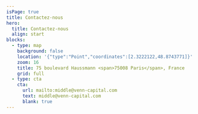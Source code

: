 ```yaml
---
isPage: true
title: Contactez-nous
hero:
  title: Contactez-nous
  align: start
blocks:
  - type: map
    background: false
    location: '{"type":"Point","coordinates":[2.3222122,48.8743771]}'
    zoom: 16
    title: 75 boulevard Haussmann <span>75008 Paris</span>, France
    grid: full
  - type: cta
    cta:
      url: mailto:middle@venn-capital.com
      text: middle@venn-capital.com
      blank: true
---
```

